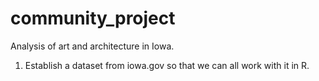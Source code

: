 # community_project
Analysis of art and architecture in Iowa.



1. Establish a dataset  from iowa.gov so that we can all work with it in R.

